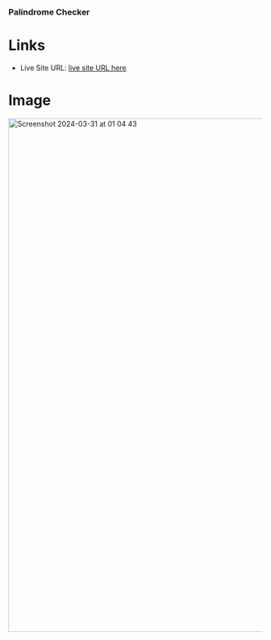 ### Palindrome Checker

# Links

- Live Site URL: [live site URL here](https://palindrome-checker-37u3fim5i-mariamo101s-projects.vercel.app/)

# Image

<img width="1018" alt="Screenshot 2024-03-31 at 01 04 43" src="https://github.com/mariamo101/product-preview-card/assets/117212859/510a5f5d-9f83-4590-821f-f6e43f8f79e2">

